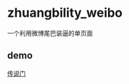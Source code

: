 zhuangbility_weibo
==================

一个利用微博尾巴装逼的单页面


demo
-----
[传说门](http://viko16.github.io/zhuangbility_weibo/)